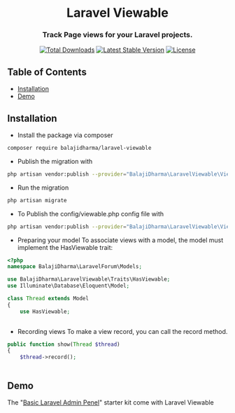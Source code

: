 <h1 align="center">Laravel Viewable</h1>
<h3 align="center">Track Page views for your Laravel projects.</h3>
<p align="center">
<a href="https://packagist.org/packages/balajidharma/laravel-viewable"><img src="https://poser.pugx.org/balajidharma/laravel-viewable/downloads" alt="Total Downloads"></a>
<a href="https://packagist.org/packages/balajidharma/laravel-viewable"><img src="https://poser.pugx.org/balajidharma/laravel-viewable/v/stable" alt="Latest Stable Version"></a>
<a href="https://packagist.org/packages/balajidharma/laravel-viewable"><img src="https://poser.pugx.org/balajidharma/laravel-viewable/license" alt="License"></a>
</p>

## Table of Contents

- [Installation](#installation)
- [Demo](#demo)

## Installation
- Install the package via composer
```bash
composer require balajidharma/laravel-viewable
```

- Publish the migration with
```bash
php artisan vendor:publish --provider="BalajiDharma\LaravelViewable\ViewableServiceProvider" --tag="migrations"
```

- Run the migration
```bash
php artisan migrate
```

- To Publish the config/viewable.php config file with
```bash
php artisan vendor:publish --provider="BalajiDharma\LaravelViewable\ViewableServiceProvider" --tag="config"
```

- Preparing your model
To associate views with a model, the model must implement the HasViewable trait:
```php
<?php
namespace BalajiDharma\LaravelForum\Models;

use BalajiDharma\LaravelViewable\Traits\HasViewable;
use Illuminate\Database\Eloquent\Model;

class Thread extends Model
{
    use HasViewable;
	
```

- Recording views
To make a view record, you can call the record method.
```php
public function show(Thread $thread)
{
    $thread->record();
    
```

## Demo
The "[Basic Laravel Admin Penel](https://github.com/balajidharma/basic-laravel-admin-panel)" starter kit come with Laravel Viewable
